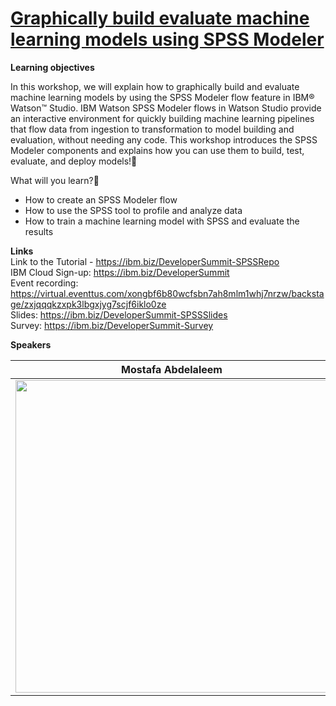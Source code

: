 # [Graphically build evaluate machine learning models using SPSS Modeler](https://developer.ibm.com/tutorials/watson-studio-spss-modeler-flow/)

**Learning objectives**

In this workshop, we will explain how to graphically build and evaluate machine learning models by using the SPSS Modeler flow feature in IBM® Watson™ Studio. IBM Watson SPSS Modeler flows in Watson Studio provide an interactive environment for quickly building machine learning pipelines that flow data from ingestion to transformation to model building and evaluation, without needing any code. This workshop introduces the SPSS Modeler components and explains how you can use them to build, test, evaluate, and deploy models!🤩

What will you learn?🤔 <br/>
- How to create an SPSS Modeler flow
- How to use the SPSS tool to profile and analyze data
- How to train a machine learning model with SPSS and evaluate the results

**Links** <br/>
Link to the Tutorial - https://ibm.biz/DeveloperSummit-SPSSRepo <br/>
IBM Cloud Sign-up: https://ibm.biz/DeveloperSummit <br/>
Event recording: https://virtual.eventtus.com/xongbf6b80wcfsbn7ah8mlm1whj7nrzw/backstage/zxjqqqkzxpk3lbgxjyg7scjf6iklo0ze <br/>
Slides: https://ibm.biz/DeveloperSummit-SPSSSlides <br/>
Survey: https://ibm.biz/DeveloperSummit-Survey

**Speakers**<br/>
<!-- ![SpeakerTile-MostafaAbdelaleem](https://user-images.githubusercontent.com/12492961/122354997-934d6680-cf62-11eb-97d7-ab9ad81d120e.jpeg)

![SpeakerTile-MridulBhandari](https://user-images.githubusercontent.com/12492961/122355048-9fd1bf00-cf62-11eb-96cc-9250dbfb8e3d.jpeg)

<img src="https://user-images.githubusercontent.com/12492961/122354997-934d6680-cf62-11eb-97d7-ab9ad81d120e.jpeg" width="500" height="500">

<img src="https://user-images.githubusercontent.com/12492961/122355048-9fd1bf00-cf62-11eb-96cc-9250dbfb8e3d.jpeg" width="500" height="500"> -->

Mostafa Abdelaleem         |  Mridul Bhandari
:-------------------------:|:-------------------------:
<img src="https://user-images.githubusercontent.com/12492961/122354997-934d6680-cf62-11eb-97d7-ab9ad81d120e.jpeg" width="500" height="500">  |  <img src="https://user-images.githubusercontent.com/12492961/122355048-9fd1bf00-cf62-11eb-96cc-9250dbfb8e3d.jpeg" width="500" height="500">